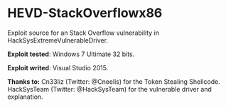# HEVD-StackOverflowx86
Exploit source for an Stack Overflow vulnerability in HackSysExtremeVulnerableDriver.


**Exploit tested**: Windows 7 Ultimate 32 bits.

**Exploit writed**: Visual Studio 2015.

**Thanks to:**
  Cn33liz (Twitter: @Cneelis) for the Token Stealing Shellcode.
  HackSysTeam (Twitter: @HackSysTeam) for the vulnerable driver and explanation.
